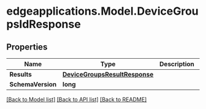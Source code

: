 # edgeapplications.Model.DeviceGroupsIdResponse

## Properties

Name | Type | Description | Notes
------------ | ------------- | ------------- | -------------
**Results** | [**DeviceGroupsResultResponse**](DeviceGroupsResultResponse.md) |  | 
**SchemaVersion** | **long** |  | 

[[Back to Model list]](../README.md#documentation-for-models) [[Back to API list]](../README.md#documentation-for-api-endpoints) [[Back to README]](../README.md)

